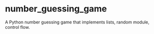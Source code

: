 # number_guessing_game
A Python number guessing game that implements lists, random module, control flow.
